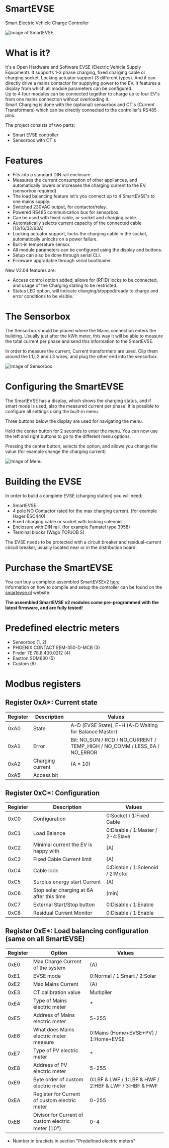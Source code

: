 SmartEVSE
=========

Smart Electric Vehicle Charge Controller

![Image of SmartEVSE](/pictures/SmartEVSEv2_small.jpg)

# What is it?

It's a Open Hardware and Software EVSE (Electric Vehicle Supply Equipment). It supports 1-3 phase charging, fixed charging cable or charging socket. Locking actuator support (3 different types). And it can directly drive a mains contactor for supplying power to the EV. It features a display from which all module parameters can be configured.<br>
Up to 4 four modules can be connected together to charge up to four EV's from one mains connection without overloading it.<br>
Smart Charging is done with the (optional) sensorbox and CT's (Current Transformers) which can be directly connected to the controller's RS485 pins.

The project consists of two parts:
- Smart EVSE controller
- Sensorbox with CT's

# Features

- Fits into a standard DIN rail enclosure.
- Measures the current consumption of other appliances, and automatically lowers or increases the charging current to the EV. (sensorbox required)
- The load balancing feature let's you connect up to 4 SmartEVSE's to one mains supply.
- Switched 230VAC output, for contactor/relay.
- Powered RS485 communication bus for sensorbox.
- Can be used with fixed cable, or socket and charging cable.
- Automatically selects current capacity of the connected cable (13/16/32/63A)
- Locking actuator support, locks the charging cable in the socket, automatically unlocks on a power failure.
- Built-in temperature sensor.
- All module parameters can be configured using the display and buttons.
- Setup can also be done through serial CLI.
- Firmware upgradable through serial bootloader. 

New V2.04 features are:
- Access control option added, allows for (RFID) locks to be connected, and usage of the Charging stating to be restricted.
- Status LED option, will indicate charging/stopped/ready to charge and error conditions to be visible.

# The Sensorbox

The Sensorbox should be placed where the Mains connection enters the building. Usually just after the kWh meter, this way it will be able to measure the total current per phase and send this information to the SmartEVSE.

In order to measure the current, Current transformers are used. Clip them around the L1,L2 and L3 wires, and plug the other end into the sensorbox.

![Image of Sensorbox](/pictures/sensorbox.jpg)

# Configuring the SmartEVSE

The SmartEVSE has a display, which shows the charging status, and if smart mode is used, also the measured current per phase.
It is possible to configure all settings using the built-in menu.

Three buttons below the display are used for navigating the menu.

Hold the center button for 2 seconds to enter the menu.
You can now use the left and right buttons to go to the different menu options. 

Pressing the center button, selects the option, and allows you change the value (for example change the charging current)

![Image of Menu](/pictures/SmartEVSEv2_mode_smart.jpg)

# Building the EVSE

In order to build a complete EVSE (charging station)
you will need:

- SmartEVSE.
- 4 pole NO Contactor rated for the max charging current. (for example Hager ESC440)
- Fixed charging cable or socket with locking solenoid.
- Enclosure with DIN rail. (for example Famatel type 3958)
- Terminal blocks (Wago TOPJOB S)

The EVSE needs to be protected with a circuit breaker and residual-current circuit breaker, usually located near or in the distribution board.

# Purchase the SmartEVSE

You can buy a complete assembled SmartEVSEv2 [here](http://www.stegen.com/en/ev-products/66-smart-evse-controller.html)<br>
Information on how to compile and setup the controller can be found on the [smartevse.nl](http://www.smartevse.nl) website.

**The assembled SmartEVSE v2 modules come pre-programmed with the latest firmware, and are fully tested!**

# Predefined electric meters

- Sensorbox (1, 2)
- PHOENIX CONTACT EEM-350-D-MCB (3)
- Finder 7E.78.8.400.0212 (4)
- Eastron SDM630 (5)
- Custom (6)

# Modbus registers

## Register 0xA*: Current state

Register | Description | Values
--- | --- | ---
0xA0 | State | A-D (EVSE State), E-H (A-D Waiting for Balance Master)
0xA1 | Error | Bit: NO_SUN / RCD / NO_CURRENT / TEMP_HIGH / NO_COMM / LESS_6A / NO_ERROR
0xA2 | Charging current | (A * 10)
0xA5 | Access bit |

## Register 0xC*: Configuration

Register | Description | Values
--- | --- | ---
0xC0 | Configuration | 0:Socket / 1:Fixed Cable
0xC1 | Load Balance | 0:Disable / 1:Master / 2-4:Slave
0xC2 | Minimal current the EV is happy with | (A)
0xC3 | Fixed Cable Current limit | (A)
0xC4 | Cable lock | 0:Disable / 1:Solenoid / 2:Motor
0xC5 | Surplus energy start Current | (A)
0xC6 | Stop solar charging at 6A after this time | (min)
0xC7 | External Start/Stop button | 0:Disable / 1:Enable
0xC8 | Residual Current Monitor | 0:Disable / 1:Enable

## Register 0xE*: Load balancing configuration (same on all SmartEVSE)

Register | Option | Values
--- | --- | ---
0xE0 | Max Charge Current of the system | (A)
0xE1 | EVSE mode | 0:Normal / 1:Smart / 2:Solar
0xE2 | Max Mains Current | (A)
0xE3 | CT calibration value | Multiplier
0xE4 | Type of Mains electric meter | *
0xE5 | Address of Mains electric meter | 5-255
0xE6 | What does Mains electric meter measure | 0:Mains (Home+EVSE+PV) / 1:Home+EVSE
0xE7 | Type of PV electric meter | *
0xE8 | Address of PV electric meter | 5-255
0xE9 | Byte order of custom electric meter | 0:LBF & LWF / 1:LBF &  HWF / 2:HBF & LWF / 3:HBF & HWF
0xEA | Register for Current of custom electric meter | 0-255
0xEB | Divisor for Current of custom electric meter (10<sup>x</sup>) | 0-4

 * Number in brackets in section "Predefined electric meters"
